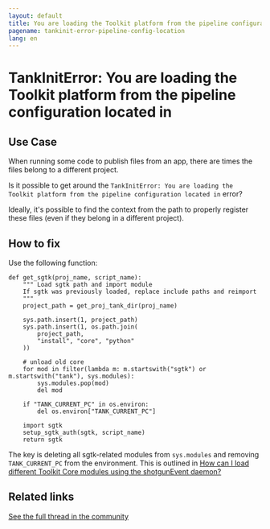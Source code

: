 ```yaml
---
layout: default
title: You are loading the Toolkit platform from the pipeline configuration located in
pagename: tankinit-error-pipeline-config-location
lang: en
---
```


# TankInitError: You are loading the Toolkit platform from the pipeline configuration located in

## Use Case

When running some code to publish files from an app, there are times the files belong to a different project.

Is it possible to get around the `TankInitError: You are loading the Toolkit platform from the pipeline configuration located in` error?

Ideally, it's possible to find the context from the path to properly register these files (even if they belong in a different project).

## How to fix

Use the following function:

```
def get_sgtk(proj_name, script_name):
    """ Load sgtk path and import module
    If sgtk was previously loaded, replace include paths and reimport
    """
    project_path = get_proj_tank_dir(proj_name)

    sys.path.insert(1, project_path)
    sys.path.insert(1, os.path.join(
        project_path,
        "install", "core", "python"
    ))

    # unload old core
    for mod in filter(lambda m: m.startswith("sgtk") or m.startswith("tank"), sys.modules):
        sys.modules.pop(mod)
        del mod

    if "TANK_CURRENT_PC" in os.environ:
        del os.environ["TANK_CURRENT_PC"]

    import sgtk
    setup_sgtk_auth(sgtk, script_name)
    return sgtk
```
 The key is deleting all sgtk-related modules from `sys.modules` and removing `TANK_CURRENT_PC` from the environment. This is outlined in [How can I load different Toolkit Core modules using the shotgunEvent daemon?](https://developer.shotgridsoftware.com/3520ad2e/)

## Related links

[See the full thread in the community](https://community.shotgridsoftware.com/t/tankiniterror-loading-toolkit-platform-from-a-different-project/9342)